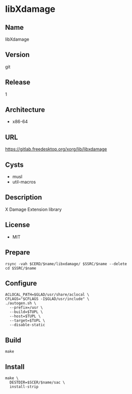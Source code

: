 # libXdamage

## Name
libXdamage

## Version
git

## Release
1

## Architecture
* x86-64

## URL
https://gitlab.freedesktop.org/xorg/lib/libxdamage

## Cysts
* musl
* util-macros

## Description
X Damage Extension library

## License
* MIT

## Prepare
```shell
rsync -vah $CERD/$name/libxdamage/ $SSRC/$name --delete
cd $SSRC/$name
```

## Configure
```shell
ACLOCAL_PATH=$GLAD/usr/share/aclocal \
CFLAGS="$CFLAGS -I$GLAD/usr/include" \
./autogen.sh \
  --prefix=/usr \
  --build=$TUPL \
  --host=$TUPL \
  --target=$TUPL \
  --disable-static
```

## Build
```shell
make
```

## Install
```shell
make \
  DESTDIR=$SCER/$name/sac \
  install-strip
```
